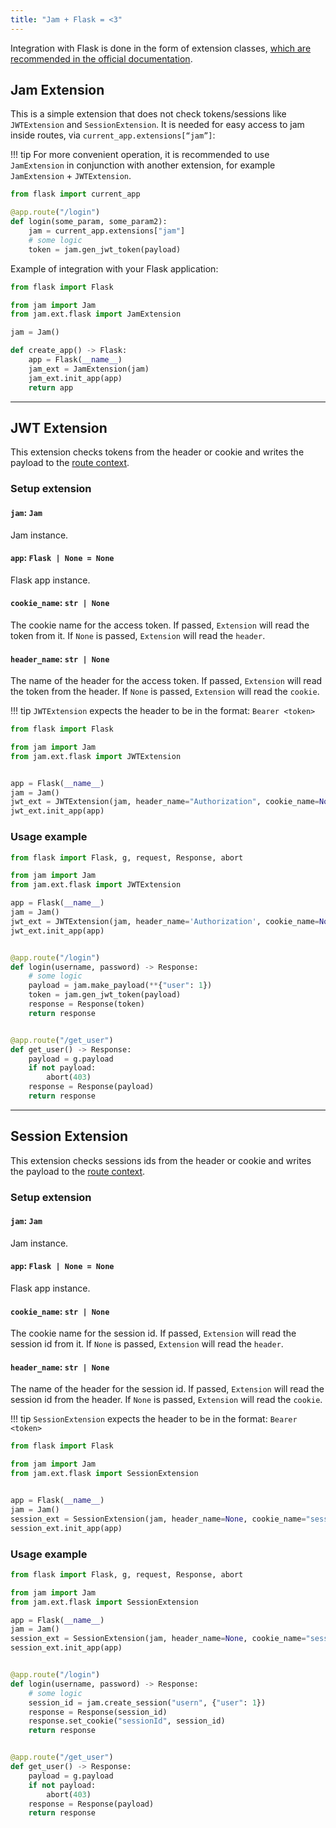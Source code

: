 ```yaml
---
title: "Jam + Flask = <3"
---
```


Integration with Flask is done in the form of extension classes,
[which are recommended in the official documentation](https://flask.palletsprojects.com/en/stable/extensiondev/).


## Jam Extension

This is a simple extension that does not check tokens/sessions like `JWTExtension` and `SessionExtension`.
It is needed for easy access to jam inside routes, via `current_app.extensions[“jam”]`:

!!! tip
    For more convenient operation, it is recommended to
    use `JamExtension` in conjunction with another extension, for example `JamExtension` + `JWTExtension`.

```python
from flask import current_app

@app.route("/login")
def login(some_param, some_param2):
    jam = current_app.extensions["jam"]
    # some logic
    token = jam.gen_jwt_token(payload)
```

Example of integration with your Flask application:
```python
from flask import Flask

from jam import Jam
from jam.ext.flask import JamExtension

jam = Jam()

def create_app() -> Flask:
    app = Flask(__name__)
    jam_ext = JamExtension(jam)
    jam_ext.init_app(app)
    return app
```

---
## JWT Extension

This extension checks tokens from the header or cookie
and writes the payload to the [route context](https://flask.palletsprojects.com/en/stable/api/#flask.g).

### Setup extension

#### `jam`: `Jam`
Jam instance.

#### `app`: `Flask | None = None`
Flask app instance.

#### `cookie_name`: `str | None`

The cookie name for the access token. If passed, `Extension` will
read the token from it. If `None` is passed, `Extension` will read the `header`.

#### `header_name`: `str | None`

The name of the header for the access token. If passed, `Extension` will
read the token from the header. If `None` is passed, `Extension` will read the `cookie`.

!!! tip
    `JWTExtension` expects the header to be in the format: `Bearer <token>`

```python
from flask import Flask

from jam import Jam
from jam.ext.flask import JWTExtension


app = Flask(__name__)
jam = Jam()
jwt_ext = JWTExtension(jam, header_name="Authorization", cookie_name=None)
jwt_ext.init_app(app)
```

### Usage example

```python
from flask import Flask, g, request, Response, abort

from jam import Jam
from jam.ext.flask import JWTExtension

app = Flask(__name__)
jam = Jam()
jwt_ext = JWTExtension(jam, header_name='Authorization', cookie_name=None)
jwt_ext.init_app(app)


@app.route("/login")
def login(username, password) -> Response:
    # some logic
    payload = jam.make_payload(**{"user": 1})
    token = jam.gen_jwt_token(payload)
    response = Response(token)
    return response


@app.route("/get_user")
def get_user() -> Response:
    payload = g.payload
    if not payload:
        abort(403)
    response = Response(payload)
    return response
```

---
## Session Extension

This extension checks sessions ids from the header or cookie
and writes the payload to the [route context](https://flask.palletsprojects.com/en/stable/api/#flask.g).

### Setup extension

#### `jam`: `Jam`
Jam instance.

#### `app`: `Flask | None = None`
Flask app instance.

#### `cookie_name`: `str | None`

The cookie name for the session id. If passed, `Extension` will
read the session id from it. If `None` is passed, `Extension` will read the `header`.

#### `header_name`: `str | None`

The name of the header for the session id. If passed, `Extension` will
read the session id from the header. If `None` is passed, `Extension` will read the `cookie`.

!!! tip
    `SessionExtension` expects the header to be in the format: `Bearer <token>`



```python
from flask import Flask

from jam import Jam
from jam.ext.flask import SessionExtension


app = Flask(__name__)
jam = Jam()
session_ext = SessionExtension(jam, header_name=None, cookie_name="sessionId")
session_ext.init_app(app)
```

### Usage example
```python
from flask import Flask, g, request, Response, abort

from jam import Jam
from jam.ext.flask import SessionExtension

app = Flask(__name__)
jam = Jam()
session_ext = SessionExtension(jam, header_name=None, cookie_name="sessionId")
session_ext.init_app(app)


@app.route("/login")
def login(username, password) -> Response:
    # some logic
    session_id = jam.create_session("usern", {"user": 1})
    response = Response(session_id)
    response.set_cookie("sessionId", session_id)
    return response


@app.route("/get_user")
def get_user() -> Response:
    payload = g.payload
    if not payload:
        abort(403)
    response = Response(payload)
    return response
```
